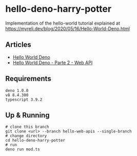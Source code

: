 # hello-deno-harry-potter

Implementation of the hello-world tutorial explained at https://myreli.dev/blog/2020/05/16/Hello-World-Deno.html 

## Articles
- [Hello World Deno](https://github.com/myreli/hello-deno-harry-potter/tree/first-part)
- [Hello World Deno - Parte 2 - Web API](https://github.com/myreli/hello-deno-harry-potter/tree/hello-web-apis)


## Requirements
```shell
deno 1.0.0
v8 8.4.300
typescript 3.9.2
```

## Up & Running

```shell
# clone this branch
git clone <url> --branch hello-web-apis --single-branch
# change directory 
cd hello-deno-harry-potter
# run
deno run mod.ts
```

